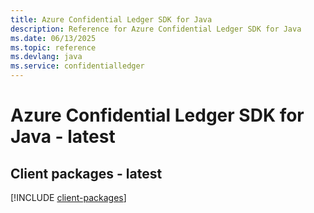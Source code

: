 ```yaml
---
title: Azure Confidential Ledger SDK for Java
description: Reference for Azure Confidential Ledger SDK for Java
ms.date: 06/13/2025
ms.topic: reference
ms.devlang: java
ms.service: confidentialledger
---
```

# Azure Confidential Ledger SDK for Java - latest

## Client packages - latest
[!INCLUDE [client-packages](confidential-ledger-client-index.md)]
